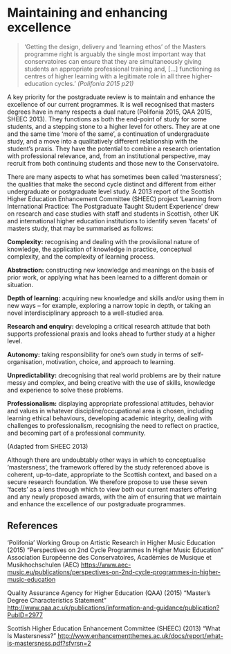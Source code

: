 # Maintaining and enhancing excellence

> ‘Getting the design, delivery and ‘learning ethos’ of the Masters programme right is arguably the single most important way that conservatoires can ensure that they are simultaneously giving students an appropriate professional training and, […] functioning as centres of higher learning with a legitimate role in all three higher-education cycles.’
    <cite>(Polifonia 2015 p21)</cite>

A key priority for the postgraduate review is to maintain and enhance the excellence of our current programmes. It is well recognised that masters degrees have in many respects a dual nature (Polifonia 2015, QAA 2015, SHEEC 2013). They functions as both the end-point of study for some students, and a stepping stone to a higher level for others. They are at one and the same time ‘more of the same’, a continuation of undergraduate study, and a move into a qualitatively different relationship with the student’s praxis. They have the potential to combine a research orientation with professional relevance, and, from an institutional perspective, may recruit from both continuing students and those new to the Conservatoire.

There are many aspects to what has sometimes been called ‘mastersness’; the qualities that make the second cycle distinct and different from either undergraduate or postgraduate level study. A 2013 report of the Scottish Higher Education Enhancement Committee (SHEEC) project ‘Learning from International Practice: The Postgraduate Taught Student Experience’ drew on research and case studies with staff and students in Scottish, other UK and international higher education institutions to identify seven ‘facets’ of masters study, that may be summarised as follows:

**Complexity:** recognising and dealing with the provisiional nature of knowledge, the application of knowledge in practice, conceptual complexity, and the complexity of learning process.

**Abstraction:** constructing new knowledge and meanings on the basis of prior work, or applying what has been learned to a different domain or situation.

**Depth of learning:** acquiring new knowledge and skills and/or using them in new ways – for example, exploring a narrow topic in depth, or taking an novel interdisciplinary approach to a well-studied area.

**Research and enquiry:** developing a critical research attitude that both supports professional praxis and looks ahead to further study at a higher level.

**Autonomy:** taking responsibility for one’s own study in terms of self-organisation, motivation, choice, and approach to learning.

**Unpredictability:** drecognising that real world problems are by their nature messy and complex, and being creative with the use of skills, knowledge and experience to solve these problems.

**Professionalism:** displaying appropriate professional attitudes, behavior and values in whatever discipline/occupational area is chosen, including learning ethical behaviours, developing academic integrity, dealing with challenges to professionalism, recognising the need to reflect on practice, and becoming part of a professional community.

(Adapted from SHEEC 2013)

Although there are undoubtably other ways in which to conceptualise ‘mastersness’, the framework offered by the study referenced above is coherent, up-to-date, appropriate to the Scottish context, and based on a secure research foundation. We therefore propose to use these seven ‘facets’ as a lens through which to view both our current masters offering and any newly proposed awards, with the aim of ensuring that we maintain and enhance the excellence of our postgraduate programmes.

## References

‘Polifonia’ Working Group on Artistic Research in Higher Music Education (2015) “Perspectives on 2nd Cycle Programmes In Higher Music Education” Association Européenne des Conservatoires, Académies de Musique et Musikhochschulen (AEC) https://www.aec-music.eu/publications/perspectives-on-2nd-cycle-programmes-in-higher-music-education

Quality Assurance Agency for Higher Education (QAA) (2015) “Master’s Degree Characteristics Statement” http://www.qaa.ac.uk/publications/information-and-guidance/publication?PubID=2977

Scottish Higher Education Enhancement Committee (SHEEC) (2013) “What Is Mastersness?” http://www.enhancementthemes.ac.uk/docs/report/what-is-mastersness.pdf?sfvrsn=2
